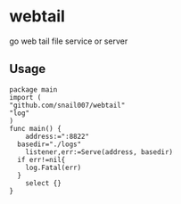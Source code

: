 # webtail
go web tail file service or server
## Usage

```golang
package main
import (
"github.com/snail007/webtail"
"log"
)
func main() {
	address:=":8822"
  basedir="./logs"
	listener,err:=Serve(address, basedir)
  if err!=nil{
    log.Fatal(err)
  }
	select {}
}
```
